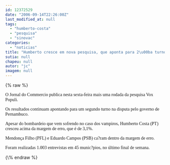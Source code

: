 ```yaml
---
id: 12372529
date: "2006-09-14T22:26:00Z"
last_modified_at: null
tags:
  - "humberto-costa"
  - "pesquisa"
  - "sinovac"
categories:
  - "noticias"
title: "Humberto cresce em nova pesquisa, que aponta para 2\u00ba turno"
sutia: null
chapeu: null
autor: "jc"
imagem: null
---
```

{\% raw %}
<p><span style="font-family: Verdana;">O Jornal do Commercio publica nesta sexta-feira mais uma rodada da pesquisa Vox Populi.</span></p>
<p><span style="font-family: Verdana;">Os resultados continuam apontando para um segundo turno na disputa pelo governo de Pernambuco.</span></p>
<p><span style="font-family: Verdana;">Apesar do bombardeio que vem sofrendo no caso dos vampiros, Humberto Costa (PT) cresceu acima da margem de erro, que &eacute; de 3,1%.</span></p>
<p><span style="font-family: Verdana;">Mendon&ccedil;a Filho (PFL) e Eduardo Campos (PSB) ca?ram dentro da margem de erro.</span></p>
<p><span style="font-family: Verdana;">Foram realizadas 1.003 entrevistas em 45 munic?pios, no &uacute;ltimo final de semana.</span></p>
{\% endraw %}